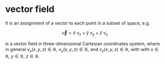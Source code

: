 # vector field
It is an assignment of a vector to each point in a subset of space, e.g.

$$
\vec{v} = \hat{x} \ v_x + \hat{y} \ v_y + \hat{z} \ v_z
$$

is a vector field in three-dimensional Cartesian coordinates system, where in general $v_x(x, y, z) \in \mathbb{R}$, $v_y(x, y, z) \in \mathbb{R}$, and $v_z(x, y, z) \in \mathbb{R}$, with with $x \in \mathbb{R}$, $y \in \mathbb{R}$, $z \in \mathbb{R}$.
